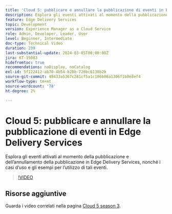 ```yaml
---
title: 'Cloud 5: pubblicare e annullare la pubblicazione di eventi in Edge Delivery Services'
description: Esplora gli eventi attivati al momento della pubblicazione e dell’annullamento della pubblicazione in Edge Delivery Services, nonché i casi d’uso e gli esempi per l’utilizzo di tali eventi.
feature: Edge Delivery Services
topic: Development
version: Experience Manager as a Cloud Service
role: Admin, Developer, Leader, User
level: Beginner, Intermediate
doc-type: Technical Video
duration: 239
last-substantial-update: 2024-03-05T00:00:00Z
jira: KT-15083
hidefromtoc: true
recommendations: noDisplay, noCatalog
exl-id: 5f122412-ab70-4b54-b20b-726bc6138b2b
source-git-commit: 48433a5367c281cf5a1c106b08a1306f1b0e8ef4
workflow-type: tm+mt
source-wordcount: '78'
ht-degree: 2%

---
```


# Cloud 5: pubblicare e annullare la pubblicazione di eventi in Edge Delivery Services

Esplora gli eventi attivati al momento della pubblicazione e dell’annullamento della pubblicazione in Edge Delivery Services, nonché i casi d’uso e gli esempi per l’utilizzo di tali eventi.

>[!VIDEO](https://video.tv.adobe.com/v/3446664?learn=on&captions=ita)

## Risorse aggiuntive

Guarda i video correlati nella pagina [Cloud 5 season 3](../cloud5-season-3.md).
